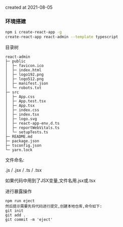 created at 2021-08-05 

### 环境搭建

```sh
npm i create-react-app -g
create-react-app react-admin --template typescript
```

目录树

```
react-admin               
├─ public                 
│  ├─ favicon.ico         
│  ├─ index.html          
│  ├─ logo192.png         
│  ├─ logo512.png         
│  ├─ manifest.json       
│  └─ robots.txt          
├─ src                    
│  ├─ App.css             
│  ├─ App.test.tsx        
│  ├─ App.tsx             
│  ├─ index.css           
│  ├─ index.tsx           
│  ├─ logo.svg            
│  ├─ react-app-env.d.ts  
│  ├─ reportWebVitals.ts  
│  └─ setupTests.ts       
├─ README.md              
├─ package.json           
├─ tsconfig.json          
└─ yarn.lock              

```



文件命名: 

.js / .jsx / .ts / .tsx 

如果代码中用到了JSX变量,文件名用.jsx或.tsx





进行暴露操作

```
npm run eject 
然后提示需要先将代码进行提交,创建本地仓库,命令如下: 
git init
git add .
git commit -m 'eject'
```

